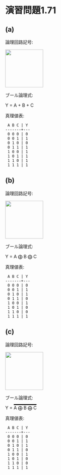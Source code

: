 # 演習問題1.71

## (a)

論理回路記号:

<img src="https://horie-t.github.io/DigitalDesignAndComputerArchitecture-Ans/images/ex1-71/OR3_1.svg" width="120px" />

ブール論理式:

Y = A + B + C

真理値表:
```
 A B C | Y
-------+---
 0 0 0 | 0
 0 0 1 | 1
 0 1 0 | 0
 0 1 1 | 1
 1 0 0 | 1
 1 0 1 | 1
 1 1 0 | 1
 1 1 1 | 1
```

## (b)

論理回路記号:

<img src="https://horie-t.g\oplusithub.io/DigitalDesignAndComputerArchitecture-Ans/images/ex1-71/XOR3_1.svg" width="120px" />

ブール論理式:

Y = A &#x2A01; B &#x2A01; C

真理値表:
```
 A B C | Y
-------+---
 0 0 0 | 0
 0 0 1 | 1
 0 1 0 | 1
 0 1 1 | 0
 1 0 0 | 1
 1 0 1 | 0
 1 1 0 | 0
 1 1 1 | 1
```

## (c)

論理回路記号:

<img src="https://horie-t.github.io/DigitalDesignAndComputerArchitecture-Ans/images/ex1-71/XOR3_1.svg" width="120px" />

ブール論理式:

<p>
Y = <span style="border-top:solid;">A &#x2A01; B &#x2A01; C</span>
</p>


真理値表:
```
 A B C | Y
-------+---
 0 0 0 | 0
 0 0 1 | 1
 0 1 0 | 1
 0 1 1 | 0
 1 0 0 | 1
 1 0 1 | 0
 1 1 0 | 0
 1 1 1 | 1
```

